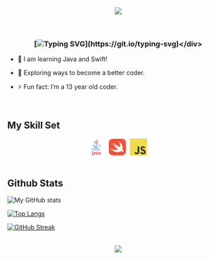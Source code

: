 <div align="center">
  <img align="center" src="https://github.com/mayankchaudhary26/Cool-Readme-ideas/blob/master/data/lofi.gif" />
<br>
<br>
<br>
</div>  
  

### <div align="center">[![Typing SVG](https://readme-typing-svg.demolab.com?font=&pause=1000&color=6F92FF&center=true&vCenter=true&multiline=true&width=435&lines=Hi!+I+am+ThyDarkSorcerer!)](https://git.io/typing-svg)</div>  
  

- 🔭 I am learning Java and Swift!  
  

- 🌱 Exploring ways to become a better coder.  
  

- ⚡ Fun fact: I’m a 13 year old coder.  
  

<br/>  


## My Skill Set  
<div align="center">  
  <img src="https://github.com/devicons/devicon/blob/master/icons/java/java-original-wordmark.svg" title="Java" alt="Java" width="40" height="40"/>&nbsp;
  <img src="https://github.com/devicons/devicon/blob/master/icons/swift/swift-original.svg" title="Swift" alt="Swift" width="40" height="40"/>&nbsp;
  <img src="https://github.com/devicons/devicon/blob/master/icons/javascript/javascript-original.svg" title="Java Script" alt="Java Script" width="40" height="40"/>&nbsp;
</div>  

<br/>  


## Github Stats  
![My GitHub stats](https://github-readme-stats.vercel.app/api?username=ThyDarkSorcerer&show_icons=true&theme=github_dark)  
  

[![Top Langs](https://github-readme-stats.vercel.app/api/top-langs/?username=ThyDarkSorcerer&layout=compact&theme=vision-friendly-dark)](https://github.com/anuraghazra/github-readme-stats)  
  

[![GitHub Streak](http://github-readme-streak-stats.herokuapp.com?user=ThyDarkSorcerer&theme=dark&background=000000)](https://git.io/streak-stats)  
  

<br/>  

<div align="center">
<img src="https://komarev.com/ghpvc/?username=ThyDarkSorcerer&&style=flat-square" align="center" />
</div>  

<br />
